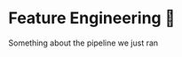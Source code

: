 # Feature Engineering 🧪

Something about the pipeline we just ran

<!-- At this point you might be interested to view your pipeline runs in the ZenML Dashboard. In case you are not using a hosted instance of ZenML, you can spin this up by executing the next cell. This will start a server which you can access by clicking on the link that appears in the output of the cell.

Log into the Dashboard using default credentials (username 'default' and password left blank). From there you can inspect the pipeline or the specific pipeline run. -->
